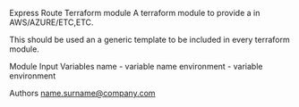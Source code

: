Express Route Terraform module
A terraform module to provide a in AWS/AZURE/ETC,ETC.

This should be used an a generic template to be included in every terraform module.

Module Input Variables
name - variable name
environment - variable environment

Authors
name.surname@company.com